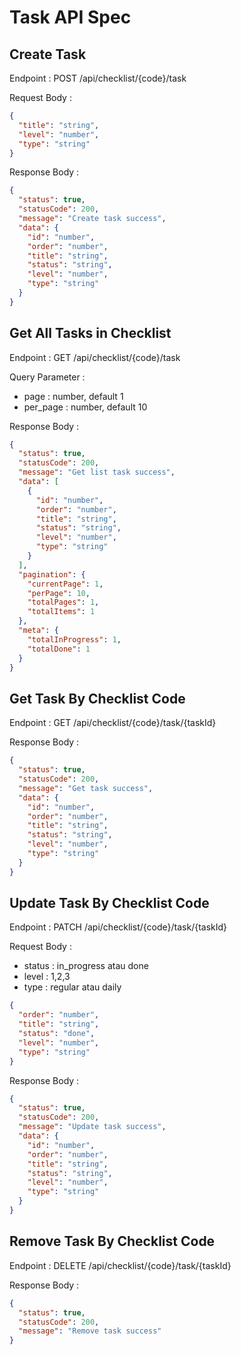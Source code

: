 # Task API Spec

## Create Task

Endpoint : POST /api/checklist/{code}/task

Request Body :

```json
{
  "title": "string",
  "level": "number",
  "type": "string"
}
```

Response Body :

```json
{
  "status": true,
  "statusCode": 200,
  "message": "Create task success",
  "data": {
    "id": "number",
    "order": "number",
    "title": "string",
    "status": "string",
    "level": "number",
    "type": "string"
  }
}
```

## Get All Tasks in Checklist

Endpoint : GET /api/checklist/{code}/task

Query Parameter :

- page : number, default 1
- per_page : number, default 10

Response Body :

```json
{
  "status": true,
  "statusCode": 200,
  "message": "Get list task success",
  "data": [
    {
      "id": "number",
      "order": "number",
      "title": "string",
      "status": "string",
      "level": "number",
      "type": "string"
    }
  ],
  "pagination": {
    "currentPage": 1,
    "perPage": 10,
    "totalPages": 1,
    "totalItems": 1
  },
  "meta": {
    "totalInProgress": 1,
    "totalDone": 1
  }
}
```

## Get Task By Checklist Code

Endpoint : GET /api/checklist/{code}/task/{taskId}

Response Body :

```json
{
  "status": true,
  "statusCode": 200,
  "message": "Get task success",
  "data": {
    "id": "number",
    "order": "number",
    "title": "string",
    "status": "string",
    "level": "number",
    "type": "string"
  }
}
```

## Update Task By Checklist Code

Endpoint : PATCH /api/checklist/{code}/task/{taskId}

Request Body :

- status : in_progress atau done
- level : 1,2,3
- type : regular atau daily

```json
{
  "order": "number",
  "title": "string",
  "status": "done",
  "level": "number",
  "type": "string"
}
```

Response Body :

```json
{
  "status": true,
  "statusCode": 200,
  "message": "Update task success",
  "data": {
    "id": "number",
    "order": "number",
    "title": "string",
    "status": "string",
    "level": "number",
    "type": "string"
  }
}
```

## Remove Task By Checklist Code

Endpoint : DELETE /api/checklist/{code}/task/{taskId}

Response Body :

```json
{
  "status": true,
  "statusCode": 200,
  "message": "Remove task success"
}
```
